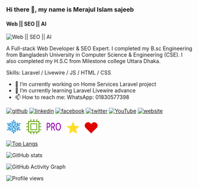 ### Hi there 👋, my name is Merajul Islam sajeeb
#### Web || SEO || AI
![Web || SEO || AI](https://scontent.fdac5-2.fna.fbcdn.net/v/t39.30808-6/288589695_2005878266271638_6937843672383195297_n.jpg?_nc_cat=105&ccb=1-7&_nc_sid=e3f864&_nc_eui2=AeEfKwnZdxfqOHe10huPL4l6IgHQ6MnXd8MiAdDoydd3w8kroUlKVW0mR0JVgkHxrg42vHfiGDui4bJ6TgCeEjtA&_nc_ohc=4jQfgT1gDX0AX9gZkB4&_nc_ht=scontent.fdac5-2.fna&oh=00_AT9Cu8fbNdcyxh41e_wO9z5NSqe8ZLKSl3qkXD-_Sbo2Bw&oe=62B6B5F2)

A Full-stack Web Developer & SEO Expert. I completed my B.sc Engineering from Bangladesh University in Computer Science & Engineering (CSE). I also completed my H.S.C from Milestone college Uttara Dhaka.

Skills: Laravel / Livewire / JS / HTML / CSS

- 🔭 I’m currently working on Home Services Laravel project 
- 🌱 I’m currently learning Laravel Livewire advance 
- 📫 How to reach me: WhatsApp: 01830577398 


[<img src='https://cdn.jsdelivr.net/npm/simple-icons@3.0.1/icons/github.svg' alt='github' height='40'>](https://github.com/merajulislamsajeeb)  [<img src='https://cdn.jsdelivr.net/npm/simple-icons@3.0.1/icons/linkedin.svg' alt='linkedin' height='40'>](https://www.linkedin.com/in/https://www.linkedin.com/in/merajul-islam-sajeeb/)  [<img src='https://cdn.jsdelivr.net/npm/simple-icons@3.0.1/icons/facebook.svg' alt='facebook' height='40'>](https://www.facebook.com/https://www.facebook.com/merajulislamsajeeb)  [<img src='https://cdn.jsdelivr.net/npm/simple-icons@3.0.1/icons/twitter.svg' alt='twitter' height='40'>](https://twitter.com/https://twitter.com/merajul_sajeeb)  [<img src='https://cdn.jsdelivr.net/npm/simple-icons@3.0.1/icons/youtube.svg' alt='YouTube' height='40'>](https://www.youtube.com/channel/https://www.youtube.com/channel/UCuOr-Olg5pRCOC6HWI5rAbw)  [<img src='https://cdn.jsdelivr.net/npm/simple-icons@3.0.1/icons/icloud.svg' alt='website' height='40'>](https://merajul-sajeeb.wixsite.com/merajulislamsajeeb)  

<a href='https://archiveprogram.github.com/'><img src='https://raw.githubusercontent.com/acervenky/animated-github-badges/master/assets/acbadge.gif' width='40' height='40'></a> <a href='https://docs.github.com/en/developers'><img src='https://raw.githubusercontent.com/acervenky/animated-github-badges/master/assets/devbadge.gif' width='40' height='40'></a> <a href='https://github.com/pricing'><img src='https://raw.githubusercontent.com/acervenky/animated-github-badges/master/assets/pro.gif' width='40' height='40'></a> <a href='https://stars.github.com/'><img src='https://raw.githubusercontent.com/acervenky/animated-github-badges/master/assets/starbadge.gif' width='35' height='35'></a> <a href='https://docs.github.com/en/github/supporting-the-open-source-community-with-github-sponsors'><img src='https://raw.githubusercontent.com/acervenky/animated-github-badges/master/assets/sponsorbadge.gif' width='35' height='35'></a> 

[![Top Langs](https://github-readme-stats.vercel.app/api/top-langs/?username=merajulislamsajeeb)](https://github.com/anuraghazra/github-readme-stats)

![GitHub stats](https://github-readme-stats.vercel.app/api?username=merajulislamsajeeb&show_icons=true&count_private=true)  

![GitHub Activity Graph](https://activity-graph.herokuapp.com/graph?username=merajulislamsajeeb)  

![Profile views](https://gpvc.arturio.dev/merajulislamsajeeb)  
